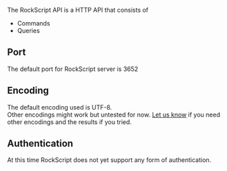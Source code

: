 The RockScript API is a HTTP API that consists of
* <a onclick="show('commands')">Commands</a>
* <a onclick="show('queries')">Queries</a>

## Port
The default port for RockScript server is 3652

## Encoding
The default encoding used is UTF-8.  
Other encodings might work but untested for now.
[Let us know](https://github.com/rockscript/rockscript/issues/new?title=API+encoding) if you 
need other encodings and the results if you tried.

## Authentication
At this time RockScript does not yet support any form of authentication.
